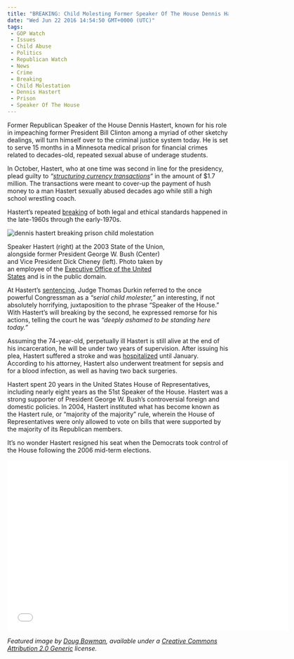 ```yaml
---
title: "BREAKING: Child Molesting Former Speaker Of The House Dennis Hastert Going To Prison TODAY"
date: "Wed Jun 22 2016 14:54:50 GMT+0000 (UTC)"
tags: 
 - GOP Watch
 - Issues
 - Child Abuse
 - Politics
 - Republican Watch
 - News
 - Crime
 - Breaking
 - Child Molestation
 - Dennis Hastert
 - Prison
 - Speaker Of The House
---
```

<p><!--OffDef--></p><p>Former Republican Speaker of the House Dennis Hastert, known for his role in impeaching former President Bill Clinton among a myriad of other sketchy dealings, will turn himself over to the criminal justice system today. He is set to serve 15 months in a Minnesota medical prison for financial crimes related to decades-old, repeated sexual abuse of underage students.</p><p><!--Ads1--></p><p>In October, Hastert, who at one time was second in line for the presidency, plead guilty to <em>&#x201C;<a href="http://talkingpointsmemo.com/livewire/former-house-speaker-dennis-hastert-to-report-to-prison?utm_content=buffer7053c&amp;utm_medium=social&amp;utm_source=twitter.com&amp;utm_campaign=buffer" onclick="__gaTracker(&apos;send&apos;, &apos;event&apos;, &apos;outbound-article&apos;, &apos;http://talkingpointsmemo.com/livewire/former-house-speaker-dennis-hastert-to-report-to-prison?utm_content=buffer7053c&amp;utm_medium=social&amp;utm_source=twitter.com&amp;utm_campaign=buffer&apos;, &apos;structuring currency transactions&apos;);">structuring currency transactions</a>&#x201C;</em> in the amount of $1.7 million. The transactions were meant to cover-up the payment of hush money to a man Hastert sexually abused decades ago while still a high school wrestling coach.</p><p>Hastert&#x2019;s repeated <a href="http://abcnews.go.com/Politics/speaker-house-dennis-hastert-report-prison/story?id=40026897" onclick="__gaTracker(&apos;send&apos;, &apos;event&apos;, &apos;outbound-article&apos;, &apos;http://abcnews.go.com/Politics/speaker-house-dennis-hastert-report-prison/story?id=40026897&apos;, &apos;breaking&apos;);">breaking</a> of both legal and ethical standards happened in the late-1960s through the early-1970s.</p><div id="attachment_138537" style="width: 360px" class="wp-caption aligncenter"><img class="size-medium wp-image-138537" src="//i1.wp.com/cdn.liberalamerica.org/wp-content/uploads/2016/06/Dick_Cheney_at_the_2003_State_of_the_Union-350x273.jpg?resize=350%2C273" alt="dennis hastert breaking prison child molestation" srcset="//cdn.liberalamerica.org/wp-content/uploads/2016/06/Dick_Cheney_at_the_2003_State_of_the_Union.jpg 350w, //cdn.liberalamerica.org/wp-content/uploads/2016/06/Dick_Cheney_at_the_2003_State_of_the_Union.jpg 64w, //cdn.liberalamerica.org/wp-content/uploads/2016/06/Dick_Cheney_at_the_2003_State_of_the_Union.jpg 514w" sizes="(max-width: 350px) 100vw, 350px" data-recalc-dims="1">
<p class="wp-caption-text">Speaker Hastert (right) at the 2003 State of the Union, alongside former President George W. Bush (Center) and Vice President Dick Cheney (left). Photo taken by an employee of the <a href="https://commons.wikimedia.org/wiki/File:Dick_Cheney_at_the_2003_State_of_the_Union.jpg" onclick="__gaTracker(&apos;send&apos;, &apos;event&apos;, &apos;outbound-article&apos;, &apos;https://commons.wikimedia.org/wiki/File:Dick_Cheney_at_the_2003_State_of_the_Union.jpg&apos;, &apos;Executive Office of the United States&apos;);">Executive Office of the United States</a> and is in the public domain.</p>
</div><p>At Hastert&#x2019;s <a href="http://talkingpointsmemo.com/livewire/hastert-sentenced-in-hus-money-case" onclick="__gaTracker(&apos;send&apos;, &apos;event&apos;, &apos;outbound-article&apos;, &apos;http://talkingpointsmemo.com/livewire/hastert-sentenced-in-hus-money-case&apos;, &apos;sentencing&apos;);">sentencing</a>, Judge Thomas Durkin referred to the once powerful Congressman as a <em>&#x201C;serial child molester,&#x201D;</em> an interesting, if not absolutely horrifying, juxtaposition to the phrase &#x201C;Speaker of the House.&#x201D; With Hastert&#x2019;s will breaking by the second, he expressed remorse for his actions, telling the court he was <em>&#x201C;deeply ashamed to be standing here today.&#x201D;</em></p><p>Assuming the 74-year-old, perpetually ill Hastert is still alive at the end of his incarceration, he will be under two years of supervision. After issuing his plea, Hastert suffered a stroke and was <a href="http://www.npr.org/sections/thetwo-way/2015/12/17/460161096/former-house-speaker-dennis-hastert-in-hospital-recovering-from-stroke" onclick="__gaTracker(&apos;send&apos;, &apos;event&apos;, &apos;outbound-article&apos;, &apos;http://www.npr.org/sections/thetwo-way/2015/12/17/460161096/former-house-speaker-dennis-hastert-in-hospital-recovering-from-stroke&apos;, &apos;hospitalized&apos;);">hospitalized</a> until January. According to his attorney, Hastert also underwent treatment for sepsis and for a blood infection, as well as having two back surgeries.</p><p>Hastert spent 20 years in the United States House of Representatives, including nearly eight years as the 51st Speaker of the House. Hastert was a strong supporter of President George W. Bush&#x2019;s controversial foreign and domestic policies. In 2004, Hastert instituted what has become known as the Hastert rule, or &#x201C;majority of the majority&#x201D; rule, wherein the House of Representatives were only allowed to vote on bills that were supported by the majority of its Republican members.</p><p><!--Ads2--></p><p>It&#x2019;s no wonder Hastert resigned his seat when the Democrats took control of the House following the 2006 mid-term elections.</p><p><span class="embed-youtube" style="text-align:center; display: block;"><iframe class="youtube-player" type="text/html" width="640" height="390" src="//www.youtube.com/embed/NjdexPHzi9w?version=3&amp;rel=1&amp;fs=1&amp;autohide=2&amp;showsearch=0&amp;showinfo=1&amp;iv_load_policy=1&amp;wmode=transparent" allowfullscreen="true" style="border:0;"></iframe></span></p><p><em>Featured image by <a href="https://www.flickr.com/photos/bistrosavage/66726697" onclick="__gaTracker(&apos;send&apos;, &apos;event&apos;, &apos;outbound-article&apos;, &apos;https://www.flickr.com/photos/bistrosavage/66726697&apos;, &apos;Doug Bowman&apos;);">Doug Bowman</a>, available under a <a href="https://creativecommons.org/licenses/by/2.0/" onclick="__gaTracker(&apos;send&apos;, &apos;event&apos;, &apos;outbound-article&apos;, &apos;https://creativecommons.org/licenses/by/2.0/&apos;, &apos;Creative Commons Attribution 2.0 Generic&apos;);">Creative Commons Attribution 2.0 Generic</a> license.</em></p>